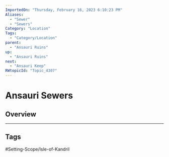 ```yaml
---
ImportedOn: "Thursday, February 16, 2023 6:10:23 PM"
Aliases:
  - "Sewer"
  - "Sewers"
Category: "Location"
Tags:
  - "Category/Location"
parent:
  - "Ansauri Ruins"
up:
  - "Ansauri Ruins"
next:
  - "Ansauri Keep"
RWtopicId: "Topic_4307"
---
```

# Ansauri Sewers
## Overview

---
## Tags
#Setting-Scope/Isle-of-Kandril

